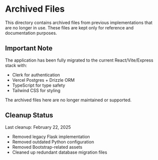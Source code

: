 # Archived Files

This directory contains archived files from previous implementations that are no longer in use.
These files are kept only for reference and documentation purposes.

## Important Note
The application has been fully migrated to the current React/Vite/Express stack with:
- Clerk for authentication
- Vercel Postgres + Drizzle ORM
- TypeScript for type safety
- Tailwind CSS for styling

The archived files here are no longer maintained or supported.

## Cleanup Status
Last cleanup: February 22, 2025
- Removed legacy Flask implementation
- Removed outdated Python configuration
- Removed Bootstrap-related assets
- Cleaned up redundant database migration files